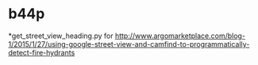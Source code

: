 # b44p
*get_street_view_heading.py for 
http://www.argomarketplace.com/blog-1/2015/1/27/using-google-street-view-and-camfind-to-programmatically-detect-fire-hydrants
